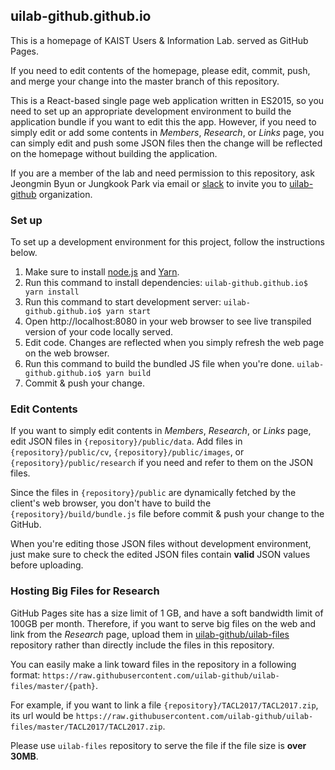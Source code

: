 
## uilab-github.github.io

This is a homepage of KAIST Users & Information Lab. served as GitHub Pages.

If you need to edit contents of the homepage, please edit, commit, push, and merge your change into
the master branch of this repository.

This is a React-based single page web application written in ES2015, so you need to set up an appropriate
development environment to build the application bundle if you want to edit this the app.
However, if you need to simply edit or add some contents in *Members*, *Research*, or *Links* page,
you can simply edit and push some JSON files then the change will be reflected on the homepage
without building the application.

If you are a member of the lab and need permission to this repository,
ask Jeongmin Byun or Jungkook Park via email or [slack](https://uilab.slack.com) to invite you to
[uilab-github](https://github.com/uilab-github) organization.

### Set up

To set up a development environment for this project, follow the instructions below.

1. Make sure to install [node.js](https://nodejs.org/en/) and [Yarn](https://yarnpkg.com/en/docs/install).
1. Run this command to install dependencies: `uilab-github.github.io$ yarn install`
1. Run this command to start development server: `uilab-github.github.io$ yarn start`
1. Open http://localhost:8080 in your web browser to see live transpiled version of your code locally served.
1. Edit code. Changes are reflected when you simply refresh the web page on the web browser.
1. Run this command to build the bundled JS file when you're done. `uilab-github.github.io$ yarn build`
1. Commit & push your change.

### Edit Contents

If you want to simply edit contents in *Members*, *Research*, or *Links* page,
edit JSON files in `{repository}/public/data`.
Add files in `{repository}/public/cv`, `{repository}/public/images`, or `{repository}/public/research` if you need and
refer to them on the JSON files.

Since the files in `{repository}/public` are dynamically fetched by the client's web browser,
you don't have to build the `{repository}/build/bundle.js` file before commit & push your change to the GitHub.

When you're editing those JSON files without development environment, just make sure to check the edited JSON files
contain **valid** JSON values before uploading.

### Hosting Big Files for Research

GitHub Pages site has a size limit of 1 GB, and have a soft bandwidth limit of 100GB per month.
Therefore, if you want to serve big files on the web and link from the *Research* page,
upload them in [uilab-github/uilab-files](https://github.com/uilab-github/uilab-files) repository rather than
directly include the files in this repository.

You can easily make a link toward files in the repository in a following format:
`https://raw.githubusercontent.com/uilab-github/uilab-files/master/{path}`.

For example, if you want to link a file `{repository}/TACL2017/TACL2017.zip`, its url would be
`https://raw.githubusercontent.com/uilab-github/uilab-files/master/TACL2017/TACL2017.zip`.

Please use `uilab-files` repository to serve the file if the file size is **over 30MB**.
